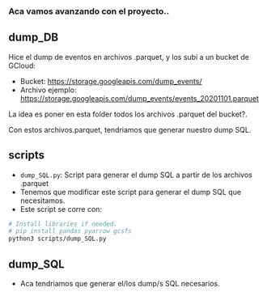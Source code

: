 ### Aca vamos avanzando con el proyecto..

## dump_DB
Hice el dump de eventos en archivos .parquet, y los subi a un bucket de GCloud:
  * Bucket: https://storage.googleapis.com/dump_events/
  * Archivo ejemplo: https://storage.googleapis.com/dump_events/events_20201101.parquet

La idea es poner en esta folder todos los archivos .parquet del bucket?.

Con estos archivos.parquet, tendriamos que generar nuestro dump SQL.

## scripts
  * `dump_SQL.py`: Script para generar el dump SQL a partir de los archivos .parquet
  * Tenemos que modificar este script para generar el dump SQL que necesitamos.
  * Este script se corre con:

  ```sh
  # Install libraries if needed.
  # pip install pandas pyarrow gcsfs
  python3 scripts/dump_SQL.py
  ```

## dump_SQL
  * Aca tendriamos que generar el/los dump/s SQL necesarios.
